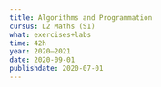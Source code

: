 ```yaml
---
title: Algorithms and Programmation
cursus: L2 Maths (S1)
what: exercises+labs
time: 42h
year: 2020–2021
date: 2020-09-01
publishdate: 2020-07-01
---
```

